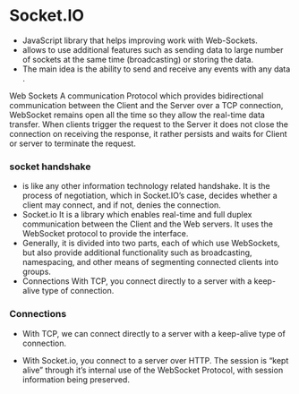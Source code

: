 
# Socket.IO

- JavaScript library that helps improving work with Web-Sockets.
- allows to use additional features such as sending data to large number of sockets at the same time (broadcasting) or storing the data.
- The main idea is the ability to send and receive any events with any data .

Web Sockets A communication Protocol which provides bidirectional communication between the Client and the Server over a TCP connection, WebSocket remains open all the time so they allow the real-time data transfer. When clients trigger the request to the Server it does not close the connection on receiving the response, it rather persists and waits for Client or server to terminate the request.

### socket handshake

- is like any other information technology related handshake. It is the process of negotiation, which in Socket.IO’s case, decides whether a client may connect, and if not, denies the connection.
- Socket.io It is a library which enables real-time and full duplex communication between the Client and the Web servers. It uses the WebSocket protocol to provide the interface. 
- Generally, it is divided into two parts, each of which use WebSockets, but also provide additional functionality such as broadcasting, namespacing, and other means of segmenting connected clients into groups.
- Connections With TCP, you connect directly to a server with a keep-alive type of connection.

### Connections

- With TCP, we can connect directly to a server with a keep-alive type of connection.

- With Socket.io, you connect to a server over HTTP. The session is “kept alive” through it’s internal use of the WebSocket Protocol, with session information being preserved.